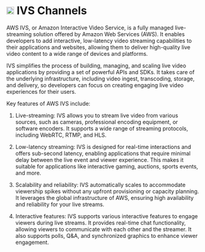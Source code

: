 # <img src="https://raw.githubusercontent.com/FortAwesome/Font-Awesome/6.x/svgs/solid/screwdriver-wrench.svg" width="20" height="20"> IVS Channels

AWS IVS, or Amazon Interactive Video Service, is a fully managed live-streaming solution offered by Amazon Web Services (AWS). It enables developers to add interactive, low-latency video streaming capabilities to their applications and websites, allowing them to deliver high-quality live video content to a wide range of devices and platforms.

IVS simplifies the process of building, managing, and scaling live video applications by providing a set of powerful APIs and SDKs. It takes care of the underlying infrastructure, including video ingest, transcoding, storage, and delivery, so developers can focus on creating engaging live video experiences for their users.

Key features of AWS IVS include:

1. Live-streaming: IVS allows you to stream live video from various sources, such as cameras, professional encoding equipment, or software encoders. It supports a wide range of streaming protocols, including WebRTC, RTMP, and HLS.

2. Low-latency streaming: IVS is designed for real-time interactions and offers sub-second latency, enabling applications that require minimal delay between the live event and viewer experience. This makes it suitable for applications like interactive gaming, auctions, sports events, and more.

3. Scalability and reliability: IVS automatically scales to accommodate viewership spikes without any upfront provisioning or capacity planning. It leverages the global infrastructure of AWS, ensuring high availability and reliability for your live streams.

4. Interactive features: IVS supports various interactive features to engage viewers during live streams. It provides real-time chat functionality, allowing viewers to communicate with each other and the streamer. It also supports polls, Q&A, and synchronized graphics to enhance viewer engagement.

<!-- TODO: Add more details -->

